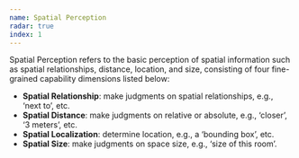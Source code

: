 ```yaml
---
name: Spatial Perception
radar: true
index: 1
---
```


Spatial Perception refers to the basic perception of spatial information such as spatial relationships, distance, location, and size, consisting of four fine-grained capability dimensions listed below:

- **Spatial Relationship**: make judgments on spatial relationships, e.g., ‘next to’, etc.
- **Spatial Distance**: make judgments on relative or absolute, e.g., ‘closer’, ‘3 meters’, etc.
- **Spatial Localization**: determine location, e.g., a ‘bounding box’, etc.
- **Spatial Size**: make judgments on space size, e.g., ‘size of this room’.
